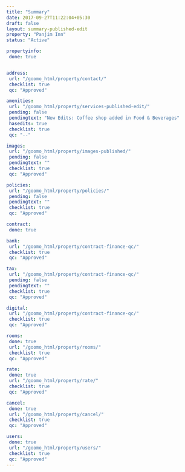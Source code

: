 ```yaml
---
title: "Summary"
date: 2017-09-27T11:22:04+05:30
draft: false
layout: summary-published-edit
property: "Panjim Inn"
status: "Active"

propertyinfo:
 done: true


address:
 url: "/goomo_html/property/contact/"
 checklist: true
 qc: "Approved"

amenities:
 url: "/goomo_html/property/services-published-edit/"
 pending: false
 pendingtext: "New Edits: Coffee shop added in Food & Beverages"
 hasedits: true
 checklist: true
 qc: "--"

images:
 url: "/goomo_html/property/images-published/"
 pending: false
 pendingtext: ""
 checklist: true
 qc: "Approved"

policies:
 url: "/goomo_html/property/policies/"
 pending: false
 pendingtext: ""
 checklist: true
 qc: "Approved"

contract:
 done: true

bank:
 url: "/goomo_html/property/contract-finance-qc/"
 checklist: true
 qc: "Approved"

tax:
 url: "/goomo_html/property/contract-finance-qc/"
 pending: false
 pendingtext: ""
 checklist: true
 qc: "Approved"

digital:
 url: "/goomo_html/property/contract-finance-qc/"
 checklist: true
 qc: "Approved"

rooms:
 done: true
 url: "/goomo_html/property/rooms/"
 checklist: true
 qc: "Approved"

rate:
 done: true
 url: "/goomo_html/property/rate/"
 checklist: true
 qc: "Approved"

cancel:
 done: true
 url: "/goomo_html/property/cancel/"
 checklist: true
 qc: "Approved"

users:
 done: true
 url: "/goomo_html/property/users/"
 checklist: true
 qc: "Approved"
---
```


